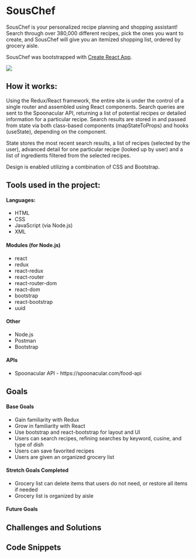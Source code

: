 # SousChef


SousChef is your personalized recipe planning and shopping assistant! Search through over 380,000 different recipes, pick the ones you want to create, and SousChef will give you an itemized shopping list, ordered by grocery aisle.

SousChef was bootstrapped with [Create React App](https://github.com/facebook/create-react-app).   



<img src="public/demo.gif">
  
  
    
     

## How it works:

Using the Redux/React framework, the entire site is under the control of a single router and assembled using React components. Search queries are sent to the Spoonacular API, returning a list of potential recipes or detailed information for a particular recipe. Search results are stored in and passed from state via both class-based components (mapStateToProps) and hooks (useState), depending on the component. 

State stores the most recent search results, a list of recipes (selected by the user), advanced detail for one particular recipe (looked up by user) and a list of ingredients filtered from the selected recipes. 

Design is enabled utilizing a combination of CSS and Bootstrap. 



## Tools used in the project:

#### Languages:
<ul>
    <li>HTML</li>
    <li>CSS</li>
    <li>JavaScript (via Node.js)</li>
    <li>XML</li>
</ul>

#### Modules (for Node.js)
<ul>
    <li>react</li>
    <li>redux</li>
    <li>react-redux</li>
    <li>react-router</li>
    <li>react-router-dom</li>
    <li>react-dom</li>
    <li>bootstrap</li>
    <li>react-bootstrap</li>
    <li>uuid</li>
</ul>

#### Other
<ul>
    <li>Node.js</li>
    <li>Postman</li>
    <li>Bootstrap</li>
</ul>

#### APIs 
<ul>
    <li>Spoonacular API - https://spoonacular.com/food-api</li>
</ul>

## Goals

#### Base Goals
<ul>
    <li>Gain familiarity with Redux</li>
    <li>Grow in familiarity with React</li>
    <li>Use bootstrap and react-bootstrap for layout and UI</li>
    <li>Users can search recipes, refining searches by keyword, cusine, and type of dish</li>
    <li>Users can save favorited recipes</li>
    <li>Users are given an organized grocery list</li>
</ul>

#### Stretch Goals Completed

<ul>
    <li>Grocery list can delete items that users do not need, or restore all items if needed</li>
    <li>Grocery list is organized by aisle</li>
</ul>

#### Future Goals 

## Challenges and Solutions

## Code Snippets

